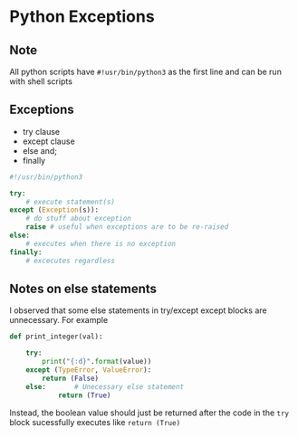 #	Python Exceptions

## Note
All python scripts have ```#!usr/bin/python3``` as the first line and can be run with shell scripts

## Exceptions
- try clause
- except clause
- else and;
- finally

```py
#!/usr/bin/python3

try:
    # execute statement(s)
except (Exception(s)):
	# do stuff about exception
    raise # useful when exceptions are to be re-raised 
else:
    # executes when there is no exception
finally:
    # excecutes regardless
```
## Notes on else statements
I observed that some else statements in try/except except blocks are unnecessary. For example
```py
def print_integer(val):

	try:
	    print("{:d}".format(value))
	except (TypeError, ValueError):
	    return (False)
	else:		# Unecessary else statement
            return (True)
```
Instead, the boolean value should just be returned after the code in the ```try``` block sucessfully executes
like ```return (True)```
